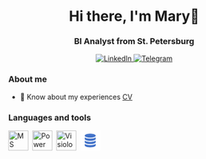 <div id="header" align="center">
  <h1> Hi there, I'm Mary👋 </h1>
  <h3> BI Analyst from St. Petersburg </h3>
</div>

<div id="socials" align="center">
  <a href="https://www.linkedin.com/in/marchernie">
    <img src="https://img.shields.io/badge/LinkedId-blue?style=for-the-badge&logo=linkedin&logoColor=white" alt="LinkedIn"/>
  </a>
  <a href="https://t.me/chernovaa_mari">
    <img src="https://img.shields.io/badge/Telegram-blue?style=for-the-badge&logo=telegram&logoColor=white" alt="Telegram"/>
  </a>
</div>

### About me
- :page_facing_up: Know about my experiences [CV](https://drive.google.com/file/d/13Ng3LqnTvJAO9YaXwOmRHXuCWFR35yzW/view?usp=drive_link)

### Languages and tools
<img src="https://upload.wikimedia.org/wikipedia/commons/thumb/3/34/Microsoft_Office_Excel_%282019%E2%80%93present%29.svg/1101px-Microsoft_Office_Excel_%282019%E2%80%93present%29.svg.png"
title="MS Excel" width="40" height="40" />&nbsp;
<img src="https://upload.wikimedia.org/wikipedia/commons/thumb/c/cf/New_Power_BI_Logo.svg/1200px-New_Power_BI_Logo.svg.png"
title="Power BI" width="40" height="40" />&nbsp;
<img src="https://static.tildacdn.com/tild3464-3132-4038-b736-643638626538/Group_30542x.png"
title="Visiology" width="40" height="40" />&nbsp;
<img src="https://raw.githubusercontent.com/github/explore/80688e429a7d4ef2fca1e82350fe8e3517d3494d/topics/sql/sql.png"
title="SQL" width="40" height="40" />&nbsp;
